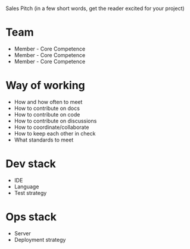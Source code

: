 
# <projekt titel>

Sales Pitch (in a few short words, get the reader excited for your project)

# Team

- Member - Core Competence
- Member - Core Competence
- Member - Core Competence

# Way of working

- How and how often to meet
- How to contribute on docs
- How to contribute on code
- How to contribute on discussions
- How to coordinate/collaborate
- How to keep each other in check
- What standards to meet

# Dev stack

- IDE
- Language
- Test strategy

# Ops stack

- Server
- Deployment strategy

